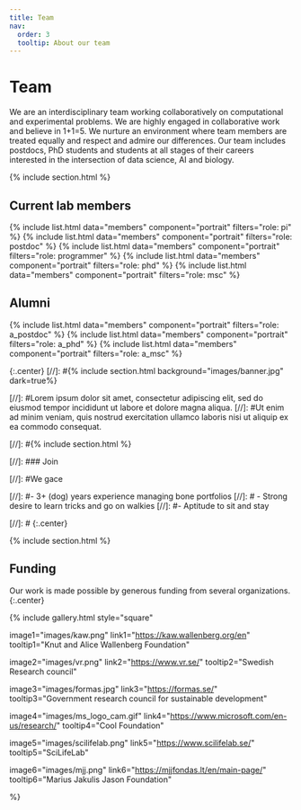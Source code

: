 ```yaml
---
title: Team
nav:
  order: 3
  tooltip: About our team
---
```


# <i class="fas fa-users"></i>Team

We are an interdisciplinary team working collaboratively on computational and experimental problems. We are highly engaged in collaborative work and believe in 1+1=5. We nurture an environment where team members are treated equally and respect and admire our differences. Our team includes postdocs, PhD students and students at all stages of their careers interested in the intersection of data science, AI and biology.

{% include section.html %}

## Current lab members

{%
  include list.html
  data="members"
  component="portrait"
  filters="role: pi"
%}
{%
  include list.html
  data="members"
  component="portrait"
  filters="role: postdoc"
%}
{%
  include list.html
  data="members"
  component="portrait"
  filters="role: programmer"
%}
{%
  include list.html
  data="members"
  component="portrait"
  filters="role: phd"
%}
{%
  include list.html
  data="members"
  component="portrait"
  filters="role: msc"
%}


## Alumni

{%
  include list.html
  data="members"
  component="portrait"
  filters="role: a_postdoc"
%}
{%
  include list.html
  data="members"
  component="portrait"
  filters="role: a_phd"
%}
{%
  include list.html
  data="members"
  component="portrait"
  filters="role: a_msc"
%}

{:.center}
[//]: #{% include section.html background="images/banner.jpg" dark=true%}
 
[//]: #Lorem ipsum dolor sit amet, consectetur adipiscing elit, sed do eiusmod tempor incididunt ut labore et dolore magna aliqua.
[//]: #Ut enim ad minim veniam, quis nostrud exercitation ullamco laboris nisi ut aliquip ex ea commodo consequat.
 
[//]: #{% include section.html %}
 
[//]: ### Join
 
[//]: #We gace 
 
[//]: #- 3+ (dog) years experience managing bone portfolios
[//]: # - Strong desire to learn tricks and go on walkies
[//]: #- Aptitude to sit and stay
 
[//]: # {:.center}


{% include section.html %}

## Funding

Our work is made possible by generous funding from several organizations.
{:.center}

{%
  include gallery.html
  style="square"

  image1="images/kaw.png"
  link1="https://kaw.wallenberg.org/en"
  tooltip1="Knut and Alice Wallenberg Foundation"

  image2="images/vr.png"
  link2="https://www.vr.se/"
  tooltip2="Swedish Research council"

  image3="images/formas.jpg"
  link3="https://formas.se/"
  tooltip3="Government research council for sustainable development"

  image4="images/ms_logo_cam.gif"
  link4="https://www.microsoft.com/en-us/research/"
  tooltip4="Cool Foundation"

  image5="images/scilifelab.png"
  link5="https://www.scilifelab.se/"
  tooltip5="SciLifeLab"
  
  image6="images/mjj.png"
  link6="https://mjjfondas.lt/en/main-page/"
  tooltip6="Marius Jakulis Jason Foundation"

%}




